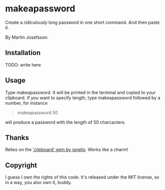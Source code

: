 # makeapassword

Create a _ridiculously_ long password in one short command. And then paste it.

By Martin Josefsson.

## Installation
TODO: write here

## Usage
Type makeapassword. It will be printed in the terminal and copied to your clipboard. If you want to specify length, type makeapassword followed by a number, for instance

>makeapassword 50

will produce a password with the length of 50 charcacters. 

## Thanks
Relies on the ['clipboard' gem by janelis](https://github.com/janlelis). Works like a charm!

## Copyright
I guess I own the rights of this code. It's released under the MIT license, so in a way, you also own it, buddy.
